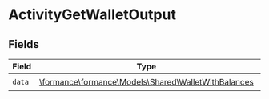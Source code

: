 # ActivityGetWalletOutput


## Fields

| Field                                                                                            | Type                                                                                             | Required                                                                                         | Description                                                                                      |
| ------------------------------------------------------------------------------------------------ | ------------------------------------------------------------------------------------------------ | ------------------------------------------------------------------------------------------------ | ------------------------------------------------------------------------------------------------ |
| `data`                                                                                           | [\formance\formance\Models\Shared\WalletWithBalances](../../Models/Shared/WalletWithBalances.md) | :heavy_check_mark:                                                                               | N/A                                                                                              |